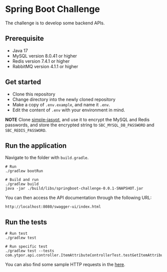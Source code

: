 # Spring Boot Challenge

The challenge is to develop some backend APIs.

## Prerequisite

* Java 17
* MySQL version 8.0.41 or higher
* Redis version 7.4.1 or higher
* RabbitMQ version 4.1.1 or higher

## Get started

* Clone this repository
* Change directory into the newly cloned repository
* Make a copy of `.env.example`, and name it `.env`.
* Edit the content of `.env` with your environment in mind.

**NOTE** Clone [simple-jasypt](https://github.com/ytpor/simple-jasypt), and use it to encrypt the MySQL and Redis passwords, and store the encrypted string to `SBC_MYSQL_DB_PASSWORD` and `SBC_REDIS_PASSWORD`.

## Run the application

Navigate to the folder with `build.gradle`.

```
# Run
./gradlew bootRun
```

```
# Build and run
./gradlew build
java -jar ./build/libs/springboot-challenge-0.0.1-SNAPSHOT.jar
```

You can then access the API documentation through the following URL:

```
http://localhost:8080/swagger-ui/index.html
```

## Run the tests

```
# Run test
./gradlew test

# Run specific test
./gradlew test --tests com.ytpor.api.controller.ItemAttributeControllerTest.testGetItemAttributeById
```

You can also find some sample HTTP requests in the [here](./rest-client).
